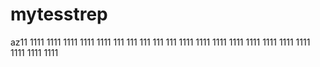 # mytesstrep
az11
1111
1111
1111
1111
1111
111
111
111
111
111
1111
1111
1111
1111
1111
1111
1111
1111
1111
1111
1111
